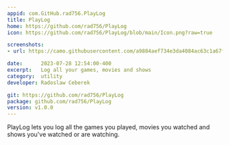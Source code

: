 ```yaml
---
appid: com.GitHub.rad756.PlayLog
title: PlayLog
home: https://github.com/rad756/PlayLog
icon: https://github.com/rad756/PlayLog/blob/main/Icon.png?raw=true

screenshots:
- url: https://camo.githubusercontent.com/a9884aef734e3da4084ac63c1a67f7aef0ee52ad911cce2757c4addcb0fd992b/68747470733a2f2f692e696d6775722e636f6d2f666f66696b35742e706e67

date:      2023-07-28 12:54:00-400
excerpt:   Log all your games, movies and shows
category:  utility
developer: Radoslaw Ceberek

git: https://github.com/rad756/PlayLog
package: github.com/rad756/PlayLog
version: v1.0.0
---
```


PlayLog lets you log all the games you played, movies you watched and shows you've watched or are watching.

